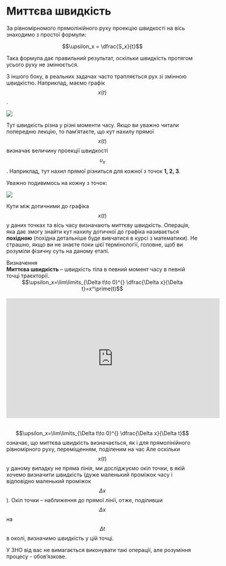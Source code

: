 # Миттєва швидкість

За рівномірномого прямолінійного руху проекцію швидкості на вісь знаходимо з простої формули:

<p align="center">$$\upsilon_x = \dfrac{S_x}{t}$$</p>

Така формула дає правильний результат, оскільки швидкість протягом усього руху не змінюється.

З іншого боку, в реальних задачах часто трапляється рух зі змінною швидкістю. Наприклад, маємо графік $$x(t)$$.

<img class="image"  src="https://rawgit.com/chudaol/ed-era-book-physics/master/images/chapter_2/1.svg" />

Тут швидкість різна у різні моменти часу. Якщо ви уважно читали попередню лекцію, то пам’ятаєте, що кут нахилу прямої $$x(t)$$ визначає величину проекції швидкості $$\upsilon_x$$. Наприклад, тут нахил прямої різниться для кожної з точок <b>1, 2, 3</b>.

Уважно подивимось на кожну з точок:

<img class="image"  src="https://rawgit.com/chudaol/ed-era-book-physics/master/images/chapter_2/2.svg" />

Кути між дотичними до графіка $$x(t)$$ у даних точках та вісь часу визначають миттєву швидкість. Операція, яка дає змогу знайти кут нахилу дотичної до графіка
називається <b>похідною</b> (похідна детальніше буде вивчатися в курсі з математики). Не страшно, якщо ви не знаєте поки цієї термінології, головне, щоб ви розуміли фізичну суть на даному етапі.

<div class="eoz-wrap">
<span class="eoz">Визначення</span>
<div class="eoz-text">
<b>Миттєва швидкість</b> – швидкість тіла в певний момент часу в певній точці траєкторії.
<center>$$\upsilon_x=\lim\limits_{\Delta t\to 0}^{} \dfrac{\Delta x}{\Delta t}=x^\prime(t)$$</center>
</div>
</div>

<br>

<div class="fluidMedia">
<iframe width="560" height="315" src="https://www.youtube.com/embed/kHo6SvAnbmk" frameborder="0" allowfullscreen></iframe>
</div>
<div class="popup">
</div>

<br>


$$\upsilon_x=\lim\limits_{\Delta t\to 0}^{} \dfrac{\Delta x}{\Delta t}$$ означає, що миттєва швидкість визначається, як і для прямолінійного рівномірного руху, переміщенням, поділеним на час Але оскільки $$x(t)$$ у даному
випадку не пряма лінія, ми досліджуємо окіл точки, в якій хочемо визначити швидкість (дуже маленький проміжок часу і відповідно маленький проміжок $$\Delta x$$). Окіл точки – наближення до прямої лінії, отже, поділивши $$\Delta x$$ на $$\Delta t$$ в околі, визначимо швидкість у цій точці.

У ЗНО від вас не вимагається виконувати такі операції, але розуміння процесу - обов’язкове.